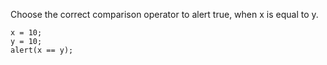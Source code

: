 Choose the correct comparison operator to alert true, when x is equal to y.

    x = 10;
    y = 10;
    alert(x == y);
